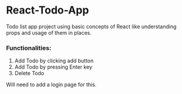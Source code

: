 # React-Todo-App
Todo list app project using basic concepts of React like understanding props and usage of them in places.

<h3>Functionalities:</h3>
<ol>
  <li> Add Todo by clicking add button</li>
  <li> Add Todo by pressing Enter key</li>
  <li> Delete Todo</li>
 </ol>
Will need to add a login page for this.
